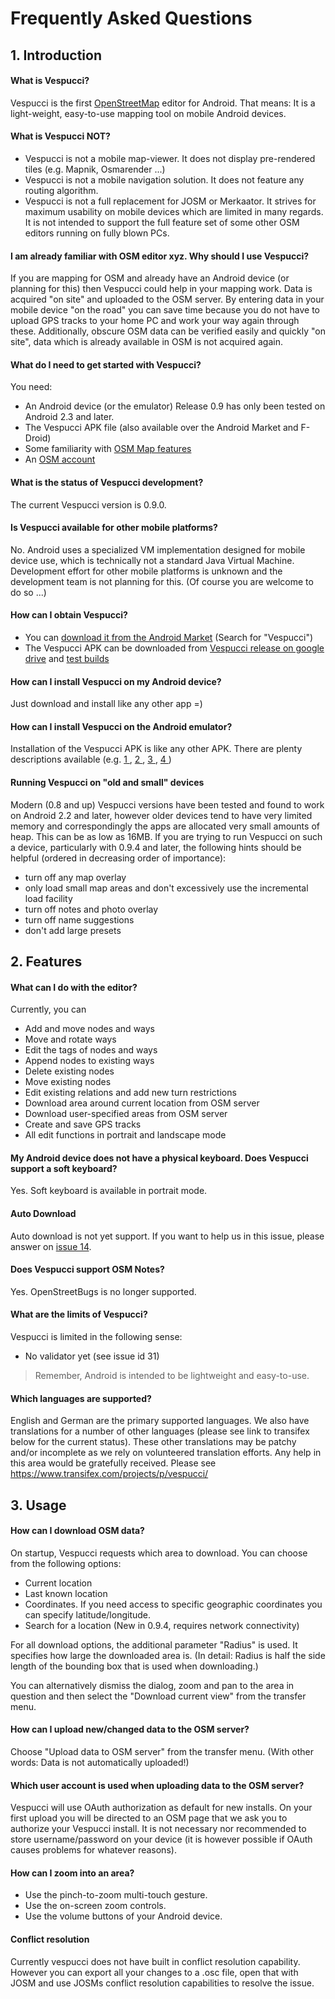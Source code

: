 # Frequently Asked Questions #

## 1. Introduction ##

#### What is Vespucci? ####
Vespucci is the first [OpenStreetMap](http://www.openstreetmap.org/) editor for Android.
That means: It is a light-weight, easy-to-use mapping tool on mobile Android devices.


#### What is Vespucci NOT? ####
  * Vespucci is not a mobile map-viewer. It does not display pre-rendered tiles (e.g. Mapnik, Osmarender ...)
  * Vespucci is not a mobile navigation solution. It does not feature any routing algorithm.
  * Vespucci is not a full replacement for JOSM or Merkaator. It strives for maximum usability on mobile devices which are limited in many regards. It is not intended to support the full feature set of some other OSM editors running on fully blown PCs.


#### I am already familiar with OSM editor xyz. Why should I use Vespucci? ####
If you are mapping for OSM and already have an Android device (or planning for this) then Vespucci could help in your mapping work. Data is acquired "on site" and uploaded to the OSM server. By entering data in your mobile device "on the road" you can save time because you do not have to upload GPS tracks to your home PC and work your way again through these.
Additionally, obscure OSM data can be verified easily and quickly "on site", data which is already available in OSM is not acquired again.


#### What do I need to get started with Vespucci? ####
You need:
  * An Android device (or the emulator) Release 0.9 has only been tested on Android 2.3 and later.
  * The Vespucci APK file (also available over the Android Market and F-Droid)
  * Some familiarity with [OSM Map features](http://wiki.openstreetmap.org/wiki/Map_Features)
  * An [OSM account](http://www.openstreetmap.org/user/new)


#### What is the status of Vespucci development? ####
The current Vespucci version is 0.9.0.


#### Is Vespucci available for other mobile platforms? ####
No. Android uses a specialized VM implementation designed for mobile device use, which is technically not a standard Java Virtual Machine. Development effort for other mobile platforms is unknown and the development team is not planning for this. (Of course you are welcome to do so ...)


#### How can I obtain Vespucci? ####
  * You can [download it from the Android Market](http://market.android.com/search?q=vespucci) (Search for "Vespucci")
  * The Vespucci APK can be downloaded from [Vespucci release on google drive](https://drive.google.com/?authuser=0#folders/0B9pKLmh8s1h8TnJCS0FjMnQybWc) and [test builds](https://drive.google.com/?authuser=0#folders/0B9pKLmh8s1h8bFI5bGd4VnhYWkk)


#### How can I install Vespucci on my Android device? ####
Just download and install like any other app =)


#### How can I install Vespucci on the Android emulator? ####
Installation of the Vespucci APK is like any other APK.
There are plenty descriptions available (e.g. [1 ](http://openhandsetmagazine.com/2008/01/tips-how-to-install-apk-files-on-android-emulator/), [2 ](http://www.androidfreeware.org/tutorials/how-to-install-apk-files-on-android-device-emulator), [3 ](http://www.freeware4android.com/2008/07/30/tutorial-installing-apk-files-on-android-device-emulator.html), [4 ](http://clipmarks.com/clipmark/FB4A2E39-6DA1-4EBC-BBF0-5131E1AC6128/))

#### Running Vespucci on "old and small" devices ####

Modern (0.8 and up) Vespucci versions have been tested and found to work on Android 2.2 and later,
however older devices tend to have very limited memory and correspondingly the apps are allocated very small amounts of heap.
This can be as low as 16MB. If you are trying to run Vespucci on such a device, particularly with 0.9.4 and later, the following hints
should be helpful (ordered in decreasing order of importance):

  * turn off any map overlay
  * only load small map areas and don't excessively use the incremental load facility
  * turn off notes and photo overlay
  * turn off name suggestions
  * don't add large presets

## 2. Features ##

#### What can I do with the editor? ####

Currently, you can
  * Add and move nodes and ways
  * Move and rotate ways
  * Edit the tags of nodes and ways
  * Append nodes to existing ways
  * Delete existing nodes
  * Move existing nodes
  * Edit existing relations and add new turn restrictions
  * Download area around current location from OSM server
  * Download user-specified areas from OSM server
  * Create and save GPS tracks
  * All edit functions in portrait and landscape mode

#### My Android device does not have a physical keyboard. Does Vespucci support a soft keyboard? ####

Yes. Soft keyboard is available in portrait mode.


#### Auto Download ####
Auto download is not yet support. If you want to help us in this issue, please answer on [issue 14](http://code.google.com/p/osmeditor4android/issues/detail?id=14).


#### Does Vespucci support OSM Notes? ####
Yes. OpenStreetBugs is no longer supported.


#### What are the limits of Vespucci? ####

Vespucci is limited in the following sense:
  * No validator yet (see issue id 31)

> Remember, Android is intended to be lightweight and easy-to-use.


#### Which languages are supported? ####

English and German are the primary supported languages. We also have translations for a number of other languages (please see link to transifex below for the current status). These other translations may be patchy and/or incomplete as we rely on volunteered translation efforts. Any help in this area would be gratefully received. Please see https://www.transifex.com/projects/p/vespucci/


## 3. Usage ##

#### How can I download OSM data? ####

On startup, Vespucci requests which area to download. You can choose from the following options:
  * Current location
  * Last known location
  * Coordinates. If you need access to specific geographic coordinates you can specify latitude/longitude.
  * Search for a location (New in 0.9.4, requires network connectivity)

For all download options, the additional parameter "Radius" is used. It specifies how large the downloaded area is. (In detail: Radius is half the side length of the bounding box that is used when  downloading.)

You can alternatively dismiss the dialog, zoom and pan to the area in question and then select the "Download current view" from the transfer menu.

#### How can I upload new/changed data to the OSM server? ####

Choose "Upload data to  OSM server" from the transfer menu.
(With other words: Data is not automatically uploaded!)


#### Which user account is used when uploading data to the OSM server? ####

Vespucci will use OAuth authorization as default for new installs. On your first upload you will be directed to an OSM page that we ask you to authorize your Vespucci install. It is not necessary nor recommended to store username/password on your device (it is however possible if OAuth causes problems for whatever reasons).


#### How can I zoom into an area? ####

  * Use the pinch-to-zoom multi-touch gesture.
  * Use the on-screen zoom controls.
  * Use the volume buttons of your Android device.

#### Conflict resolution ####

Currently vespucci does not have built in conflict resolution capability. However you can export all your changes to a .osc file, open that with JOSM
and use JOSMs conflict resolution capabilities to resolve the issue.
